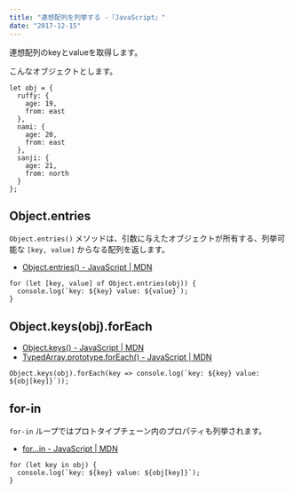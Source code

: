```yaml
---
title: "連想配列を列挙する -『JavaScript』"
date: "2017-12-15"
---
```


連想配列のkeyとvalueを取得します。

こんなオブジェクトとします。

```
let obj = {
  ruffy: {
    age: 19,
    from: east
  },
  nami: {
    age: 20,
    from: east
  },
  sanji: {
    age: 21,
    from: north
  }
};

```

## Object.entries

`Object.entries()` メソッドは、引数に与えたオブジェクトが所有する、列挙可能な `[key, value]` からなる配列を返します。

- [Object.entries() - JavaScript | MDN](https://developer.mozilla.org/ja/docs/Web/JavaScript/Reference/Global_Objects/Object/entries)

```
for (let [key, value] of Object.entries(obj)) {
  console.log(`key: ${key} value: ${value}`);
}

```

## Object.keys(obj).forEach

- [Object.keys() - JavaScript | MDN](https://developer.mozilla.org/ja/docs/Web/JavaScript/Reference/Global_Objects/Object/keys)
- [TypedArray.prototype.forEach() - JavaScript | MDN](https://developer.mozilla.org/ja/docs/Web/JavaScript/Reference/Global_Objects/TypedArray/forEach)

```
Object.keys(obj).forEach(key => console.log(`key: ${key} value: ${obj[key]}`));

```

## for-in

`for-in` ループではプロトタイプチェーン内のプロパティも列挙されます。

- [for...in - JavaScript | MDN](https://developer.mozilla.org/ja/docs/Web/JavaScript/Reference/Statements/for...in)

```
for (let key in obj) {
  console.log(`key: ${key} value: ${obj[key]}`);
}

```
